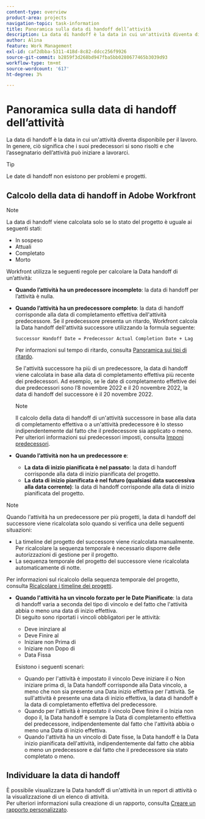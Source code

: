 ```yaml
---
content-type: overview
product-area: projects
navigation-topic: task-information
title: Panoramica sulla data di handoff dell’attività
description: La data di handoff è la data in cui un'attività diventa disponibile per il lavoro. In genere, ciò significa che i suoi predecessori si sono risolti e che l’assegnatario dell’attività può iniziare a lavorarci.
author: Alina
feature: Work Management
exl-id: caf2dbba-5311-418d-8c82-ddcc256f9926
source-git-commit: b2859f3d268bd947fba5bb0280677465b3039d93
workflow-type: tm+mt
source-wordcount: '617'
ht-degree: 3%

---
```


# Panoramica sulla data di handoff dell’attività

La data di handoff è la data in cui un&#39;attività diventa disponibile per il lavoro. In genere, ciò significa che i suoi predecessori si sono risolti e che l’assegnatario dell’attività può iniziare a lavorarci.

>[!TIP]
>
>Le date di handoff non esistono per problemi e progetti.

## Calcolo della data di handoff in Adobe Workfront

>[!NOTE]
>
>La data di handoff viene calcolata solo se lo stato del progetto è uguale ai seguenti stati:
>
>* In sospeso
>* Attuali
>* Completato
>* Morto
>


Workfront utilizza le seguenti regole per calcolare la Data handoff di un’attività:

* **Quando l’attività ha un predecessore incompleto**: la data di handoff per l’attività è nulla.
* **Quando l’attività ha un predecessore completo**: la data di handoff corrisponde alla data di completamento effettiva dell&#39;attività predecessore. Se il predecessore presenta un ritardo, Workfront calcola la Data handoff dell&#39;attività successore utilizzando la formula seguente:

   `Successor Handoff Date = Predecessor Actual Completion Date + Lag`

   Per informazioni sul tempo di ritardo, consulta [Panoramica sui tipi di ritardo](../use-prdcssrs/lag-types.md).

   Se l&#39;attività successore ha più di un predecessore, la data di handoff viene calcolata in base alla data di completamento effettiva più recente dei predecessori. Ad esempio, se le date di completamento effettive dei due predecessori sono l’8 novembre 2022 e il 20 novembre 2022, la data di handoff del successore è il 20 novembre 2022.

   >[!NOTE]
   >
   >   Il calcolo della data di handoff di un&#39;attività successore in base alla data di completamento effettiva o a un&#39;attività predecessore è lo stesso indipendentemente dal fatto che il predecessore sia applicato o meno. Per ulteriori informazioni sui predecessori imposti, consulta [Imponi predecessori](../use-prdcssrs/enforced-predecessors.md).


* **Quando l’attività non ha un predecessore e**:

   * **La data di inizio pianificata è nel passato**: la data di handoff corrisponde alla data di inizio pianificata del progetto.
   * **La data di inizio pianificata è nel futuro (qualsiasi data successiva alla data corrente)**: la data di handoff corrisponde alla data di inizio pianificata del progetto.

>[!NOTE]
>
>Quando l&#39;attività ha un predecessore per più progetti, la data di handoff del successore viene ricalcolata solo quando si verifica una delle seguenti situazioni:
>
>* La timeline del progetto del successore viene ricalcolata manualmente. Per ricalcolare la sequenza temporale è necessario disporre delle autorizzazioni di gestione per il progetto.
>* La sequenza temporale del progetto del successore viene ricalcolata automaticamente di notte.
>
>Per informazioni sul ricalcolo della sequenza temporale del progetto, consulta [Ricalcolare i timeline dei progetti](../../../manage-work/projects/manage-projects/recalculate-project-timeline.md).

* **Quando l&#39;attività ha un vincolo forzato per le Date Pianificate**: la data di handoff varia a seconda del tipo di vincolo e del fatto che l&#39;attività abbia o meno una data di inizio effettiva.\
   Di seguito sono riportati i vincoli obbligatori per le attività:

   * Deve ininziare al
   * Deve Finire al
   * Iniziare non Prima di
   * Iniziare non Dopo di
   * Data Fissa

   Esistono i seguenti scenari:

   * Quando per l&#39;attività è impostato il vincolo Deve iniziare il o Non iniziare prima di, la Data handoff corrisponde alla Data vincolo, a meno che non sia presente una Data inizio effettiva per l&#39;attività. Se sull&#39;attività è presente una data di inizio effettiva, la data di handoff è la data di completamento effettiva del predecessore.
   * Quando per l&#39;attività è impostato il vincolo Deve finire il o Inizia non dopo il, la Data handoff è sempre la Data di completamento effettiva del predecessore, indipendentemente dal fatto che l&#39;attività abbia o meno una Data di inizio effettiva.
   * Quando l&#39;attività ha un vincolo di Date fisse, la Data handoff è la Data inizio pianificata dell&#39;attività, indipendentemente dal fatto che abbia o meno un predecessore e dal fatto che il predecessore sia stato completato o meno.


## Individuare la data di handoff

È possibile visualizzare la Data handoff di un&#39;attività in un report di attività o la visualizzazione di un elenco di attività.\
Per ulteriori informazioni sulla creazione di un rapporto, consulta [Creare un rapporto personalizzato](../../../reports-and-dashboards/reports/creating-and-managing-reports/create-custom-report.md).
